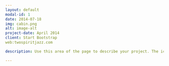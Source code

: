 ```yaml
---
layout: default
modal-id: 1
date: 2014-07-18
img: cabin.png
alt: image-alt
project-date: April 2014
client: Start Bootstrap
web:twospiritjazz.com

description: Use this area of the page to describe your project. The icon above is part of a free icon set by <a href="https://sellfy.com/p/8Q9P/jV3VZ/">Flat Icons</a>. On their website, you can download their free set with 16 icons, or you can purchase the entire set with 146 icons for only $12!

---
```

